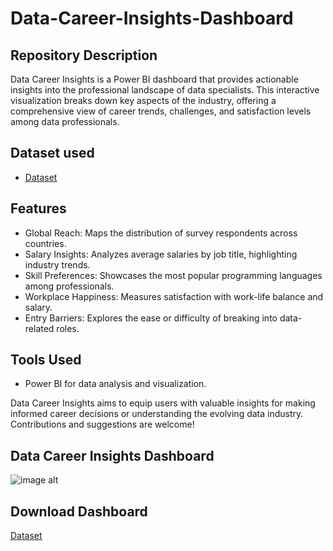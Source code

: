 # Data-Career-Insights-Dashboard

## Repository Description
Data Career Insights is a Power BI dashboard that provides actionable insights into the professional landscape of data specialists. This interactive visualization breaks down key aspects of the industry, offering a comprehensive view of career trends, challenges, and satisfaction levels among data professionals.

## Dataset used
- <a href="https://github.com/ArunRoshan123/WorkSphere-Analytics/blob/e1d5f64eae4db07dd97d2275e4ec753a231ced42/PowerBI%20Full%20Project.xlsx">Dataset</a>

## Features
- Global Reach: Maps the distribution of survey respondents across countries.
- Salary Insights: Analyzes average salaries by job title, highlighting industry trends.
- Skill Preferences: Showcases the most popular programming languages among professionals.
- Workplace Happiness: Measures satisfaction with work-life balance and salary.
- Entry Barriers: Explores the ease or difficulty of breaking into data-related roles.

## Tools Used
- Power BI for data analysis and visualization.

Data Career Insights aims to equip users with valuable insights for making informed career decisions or understanding the evolving data industry. Contributions and suggestions are welcome!

## Data Career Insights Dashboard
![image alt](https://github.com/ArunRoshan123/WorkSphere-Analytics/blob/2a17c38c38fc0771329ccd0ba5e68801510121b9/WorkSphere%20Analytics%20Dashboard)

## Download Dashboard 
<a href="https://github.com/ArunRoshan123/Data-Career-Insights-Dashboard/blob/509b720e28bf35966b903b8d7aa8619d2d21c80e/PowerBI%20Full%20Project.pbix">Dataset</a>
